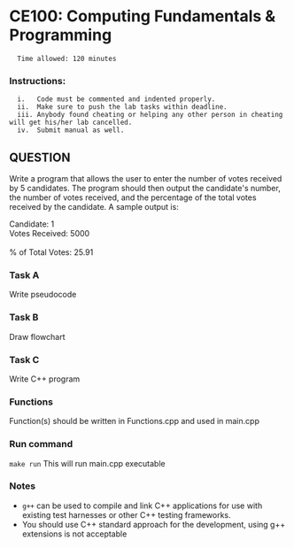 # CE100: Computing Fundamentals & Programming 

      Time allowed: 120 minutes 

### Instructions:

      i.   Code must be commented and indented properly.
      ii.  Make sure to push the lab tasks within deadline.
      iii. Anybody found cheating or helping any other person in cheating will get his/her lab cancelled.
      iv.  Submit manual as well. 



## QUESTION

Write a program that allows the user to enter the number of votes received by 5 candidates. The program should then output the candidate's number, the number of votes received, and the percentage of the total votes received by the candidate. A sample output is:

Candidate: 1 <br>
Votes Received: 5000 <br> 		
% of Total Votes: 25.91



### Task A

Write pseudocode 

### Task B

Draw flowchart

### Task C

Write C++ program

         
      
### Functions

Function(s) should be written in Functions.cpp and used in main.cpp


### Run command

`make run`  This will run main.cpp executable 


### Notes

- `g++` can be used to compile and link C++ applications for use with existing test harnesses or other C++ testing frameworks.
- You should use C++ standard approach for the development, using g++ extensions is not acceptable 

